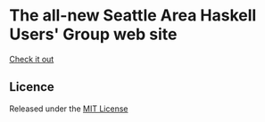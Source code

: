 # The all-new Seattle Area Haskell Users' Group web site

[Check it out][seahug]

## Licence

Released under the [MIT License][licence]

[licence]: LICENSE
[seahug]: http://seattlehaskell.org/
